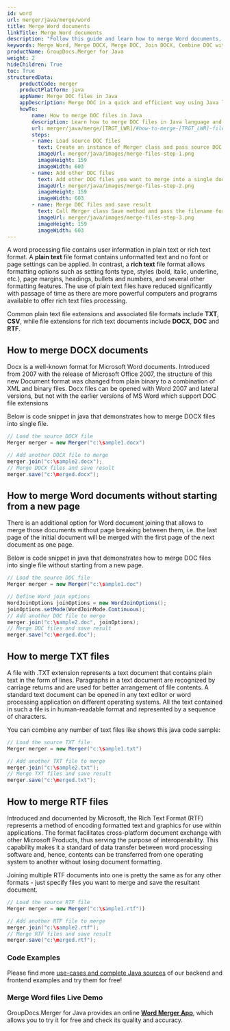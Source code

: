 ```yaml
---
id: word
url: merger/java/merge/word
title: Merge Word documents
linkTitle: Merge Word documents
description: "Follow this guide and learn how to merge Word documents, combine several DOCX or DOC files into one using GroupDocs.Merger for Java."
keywords: Merge Word, Merge DOCX, Merge DOC, Join DOCX, Combine DOC with GroupDocs.Merger for Java
productName: GroupDocs.Merger for Java
weight: 2
hideChildren: True
toc: True
structuredData:
    productCode: merger
    productPlatform: java
    appName: Merge DOC files in Java
    appDescription: Merge DOC in a quick and efficient way using Java language and GroupDocs.Merger for .NET API, without the use of any third-party software like Microsoft or Open Office.
    howTo:
        name: How to merge DOC files in Java 
        description: Learn how to merge DOC files in Java language and GroupDocs.Merger for .NET API, without the use of any third-party software like Microsoft or Open Office.
        url: merger/java/merge/[TRGT_LWR]/#how-to-merge-[TRGT_LWR]-files-in-java
        steps:
        - name: Load source DOC files 
          text: Create an instance of Merger class and pass source DOC file path as a constructor parameter. You may specify absolute or relative file path as per your requirements. 
          imageUrl: merger/java/images/merge-files-step-1.png
          imageHeight: 159
          imageWidth: 603
        - name: Add other DOC files
          text: Add other DOC files you want to merge into a single document with Join method of Merger class.
          imageUrl: merger/java/images/merge-files-step-2.png
          imageHeight: 159
          imageWidth: 603
        - name: Merge DOC files and save result 
          text: Call Merger class Save method and pass the filename for the resultant DOC file as parameter.
          imageUrl: merger/java/images/merge-files-step-3.png
          imageHeight: 159
          imageWidth: 603
---
```


A word processing file contains user information in plain text or rich text format. A **plain text** file format contains unformatted text and no font or page settings can be applied. In contrast, a **rich text** file format allows formatting options such as setting fonts type, styles (bold, italic, underline, etc.), page margins, headings, bullets and numbers, and several other formatting features. The use of plain text files have reduced significantly with passage of time as there are more powerful computers and programs available to offer rich text files processing.

Common plain text file extensions and associated file formats include **TXT**, **CSV**, while file extensions for rich text documents include **DOCX**, **DOC** and **RTF**.
  
## How to merge DOCX documents

Docx is a well-known format for Microsoft Word documents. Introduced from 2007 with the release of Microsoft Office 2007, the structure of this new Document format was changed from plain binary to a combination of XML and binary files. Docx files can be opened with Word 2007 and lateral versions, but not with the earlier versions of MS Word which support DOC file extensions

Below is code snippet in java that demonstrates how to merge DOCX files into single file.

```java
// Load the source DOCX file
Merger merger = new Merger("c:\sample1.docx")

// Add another DOCX file to merge
merger.join("c:\sample2.docx");
// Merge DOCX files and save result
merger.save("c:\merged.docx");
```
  
## How to merge Word documents without starting from a new page

There is an additional option for Word document joining that allows to merge those documents without page breaking between them, i.e. the last page of the initial document will be merged with the first page of the next document as one page.

Below is code snippet in java that demonstrates how to merge DOC files into single file without starting from a new page.

```java
// Load the source DOC file
Merger merger = new Merger("c:\sample1.doc")

// Define Word join options
WordJoinOptions joinOptions = new WordJoinOptions();
joinOptions.setMode(WordJoinMode.Continuous);
// Add another DOC file to merge
merger.join("c:\sample2.doc", joinOptions);
// Merge DOC files and save result
merger.save("c:\merged.doc");
```

## How to merge TXT files

A file with .TXT extension represents a text document that contains plain text in the form of lines. Paragraphs in a text document are recognized by carriage returns and are used for better arrangement of file contents. A standard text document can be opened in any text editor or word processing application on different operating systems. All the text contained in such a file is in human-readable format and represented by a sequence of characters.

You can combine any number of text files like shows this java code sample:

```java
// Load the source TXT file
Merger merger = new Merger("c:\sample1.txt")

// Add another TXT file to merge
merger.join("c:\sample2.txt");
// Merge TXT files and save result
merger.save("c:\merged.txt");
```

## How to merge RTF files

Introduced and documented by Microsoft, the Rich Text Format (RTF) represents a method of encoding formatted text and graphics for use within applications. The format facilitates cross-platform document exchange with other Microsoft Products, thus serving the purpose of interoperability. This capability makes it a standard of data transfer between word processing software and, hence, contents can be transferred from one operating system to another without losing document formatting.

Joining multiple RTF documents into one is pretty the same as for any other formats - just specify files you want to merge and save the resultant document.

```java
// Load the source RTF file
Merger merger = new Merger("c:\sample1.rtf"))

// Add another RTF file to merge
merger.join("c:\sample2.rtf");
// Merge RTF files and save result
merger.save("c:\merged.rtf");
```

### Code Examples

Please find more [use-cases and complete Java sources](https://docs.groupdocs.com/merger/java/showcases/) of our backend and frontend examples and try them for free!

### Merge Word files Live Demo

GroupDocs.Merger for Java provides an online [**Word Merger App**](https://products.groupdocs.app/merger/word), which allows you to try it for free and check its quality and accuracy.